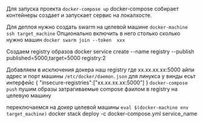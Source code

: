 Для запуска проекта `docker-compose up`
docker-compose собирает контейнеры создает и запускает сервис на локалхосте.

Для деплоя нужно создать swarm на целевой машине
`docker-machine ssh target_machine`
Опционально включить в него столько сколько нужно машин `docker swarm join --token  xxx`

Создаем registry образов
docker service create --name registry --publish published=5000,target=5000 registry:2

Добавляем в исключения докера наш registry
где xx.xx.xx.xx:5000  айпи адрес и порт машины
`/etc/docker/daemon.json`  для линукса
у винды есьт интерфейс
{ "insecure-registries":["xx.xx.xx.xx:5000"] }
`docker-compose push` пушим образы затрагиваемые compose фаилом в registry на целевую машину

переключаемся  на докер целевой машины `eval $(docker-machine env target_machine)`
docker stack deploy -c docker-compose.yml service_name 
